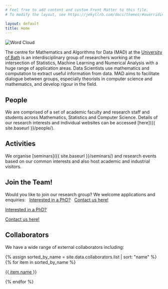 ```yaml
---
# Feel free to add content and custom Front Matter to this file.
# To modify the layout, see https://jekyllrb.com/docs/themes/#overriding-theme-defaults

layout: default
title: Home
---
```


<div class="row align-items-center">
	<div class="col-xs-12 mx-auto pt-1 mb-3">
		<img class="img-fluid align-self-start" src="{{ site.baseurl }}{{ site.wordcloud }}" alt="Word Cloud">
	</div>
</div>

<!--## Statistics, Machine Learning and Numerical Analysis-->

The centre for Mathematics and Algorithms for Data (MAD) at the [University of Bath](http://www.bath.ac.uk/) is an interdisciplinary group of researchers working at the intersection of Statistics, Machine Learning and Numerical Analysis with a huge range of application areas. Data Scientists use mathematics and computation to extract useful information from data. MAD aims to facilitate dialogue between groups, especially theorists in computer science and mathematics, and develop rigour in the field.

## People

We are comprised of a set of academic faculty and research staff and students across Mathematics, Statistics and Computer Science. Details of our research interests and individual websites can be accessed [here]({{ site.baseurl }}/people/).

## Activities

We organise [seminars]({{ site.baseurl }}/seminars/) and research events based on our common interests and also host academic and industrial visitors.

## Join the Team!

<p>Would you like to join our research group? We welcome applications and enquiries:
&nbsp;&nbsp;<a class="btn btn-success d-none d-xl-inline-block" role="button" href="https://www.bath.ac.uk/topics/postgraduate-research/">Interested in a PhD?</a>
&nbsp;&nbsp;<a class="btn btn-success d-none d-xl-inline-block" role="button" href="mailto:t.shardlow@bath.ac.uk?subject=MAD">Contact us here!</a></p>
<div class="row no-gutters pt-2 d-xs-block d-xl-none">
<div class="mb-1 pl-2 pr-2 mx-auto mx-sm-left col-xs-auto">
	<p><a class="btn btn-success" role="button" href="https://www.bath.ac.uk/topics/postgraduate-research/">Interested in a PhD?</a></p>
</div>
<div class="mb-1 pl-2 pr-2 mx-auto mx-sm-left col-xs-auto">
	<p><a class="btn btn-success" role="button" href="mailto:t.shardlow@bath.ac.uk?subject=MAD">Contact us here!</a></p>
</div>
</div>

## Collaborators

We have a wide range of external collaborators including:

<div class="row no-gutters pt-2"><!-- no-gutters mx-auto">-->
{% assign sorted_by_name = site.data.collaborators.list | sort: "name" %}
{% for item in sorted_by_name %}
<div class="mb-1 pl-2 pr-2 mx-auto mx-sm-left col-xs-auto">
	<p><a class="btn btn-secondary" role="button" href="{{ item.url }}">{{ item.name }}</a></p>
</div>
{% endfor %}
</div>

<!--

Welcome to my website.
I am a [Royal Society](https://royalsociety.org) Industry Fellow and work in the
[Department of Computer Science](http://www.bath.ac.uk/comp-sci/) at the
[University of Bath](http://www.bath.ac.uk/) as a Senior Lecturer (Associate Professor)
in Computer Vision, Graphics and Machine Learning.

I also hold an Honorary Associate Professor position in the Vision, Virtual Environments and Computer Graphics Group in the
[Department of Computer Science](http://www.cs.ucl.ac.uk/) at
[University College London](http://www.ucl.ac.uk/)
where I was formerly a Research Associate working with
[Jan Kautz](http://jankautz.com) and
[Simon Prince](https://scholar.google.com/citations?user=fjm67xYAAAAJ&hl=en) 
on synthesizing and editing photorealistic
visual objects funded by the [EPSRC](http://www.epsrc.ac.uk/).

My main area of research involves learning models of shape (2D and 3D) and appearance from images.
In particular, I am interested in performing this in an automatic or interactive fashion that
allows these technologies to be put to use in a variety of applications without requiring
users to have computer vision or graphics expertise. 

I am also interested in machine learning problems where data is scarce or expensive to obtain (e.g. annotations from expert clinicians) and when uncertainty in the resulting output is important (e.g. medical applications). This has led to work on unsupervised (or semi-supervised) learning with Bayesian non-parametric models, in particular Gaussian processes.


Further details may be found on my
<a href="/research/">research page</a> as well as in my <a href="/publications/">publications</a>.

-->
